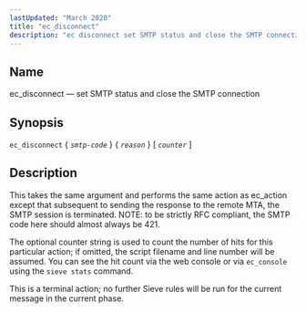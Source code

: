 ```yaml
---
lastUpdated: "March 2020"
title: "ec_disconnect"
description: "ec disconnect set SMTP status and close the SMTP connection ec disconnect smtp code reason counter This takes the same argument and performs the same action as ec action except that subsequent to sending the response to the remote MTA the SMTP session is terminated NOTE to be strictly RFC..."
---
```


<a name="sieve.ref.ec_disconnect"></a> 
## Name

ec_disconnect — set SMTP status and close the SMTP connection

## Synopsis

`ec_disconnect` { *`smtp-code`* } { *`reason`* } [ *`counter`* ]

<a name="idp29308352"></a> 
## Description

This takes the same argument and performs the same action as ec_action except that subsequent to sending the response to the remote MTA, the SMTP session is terminated. NOTE: to be strictly RFC compliant, the SMTP code here should almost always be 421.

The optional counter string is used to count the number of hits for this particular action; if omitted, the script filename and line number will be assumed. You can see the hit count via the web console or via `ec_console` using the `sieve stats` command.

This is a terminal action; no further Sieve rules will be run for the current message in the current phase.